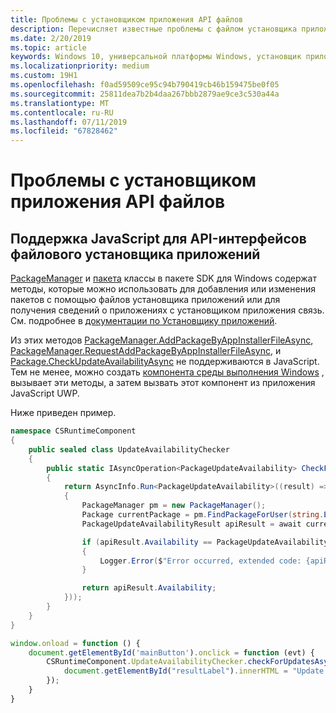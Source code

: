 ```yaml
---
title: Проблемы с установщиком приложения API файлов
description: Перечисляет известные проблемы с файлом установщика приложений API-интерфейсы.
ms.date: 2/20/2019
ms.topic: article
keywords: Windows 10, универсальной платформы Windows, установщик приложения, AppInstaller, неопубликованные API
ms.localizationpriority: medium
ms.custom: 19H1
ms.openlocfilehash: f0ad59509ce95c94b790419cb46b159475be0f05
ms.sourcegitcommit: 25811dea7b2b4daa267bbb2879ae9ce3c530a44a
ms.translationtype: MT
ms.contentlocale: ru-RU
ms.lasthandoff: 07/11/2019
ms.locfileid: "67828462"
---
```

# <a name="app-installer-file-api-issues"></a>Проблемы с установщиком приложения API файлов

## <a name="javascript-support-for-app-installer-file-apis"></a>Поддержка JavaScript для API-интерфейсов файлового установщика приложений

[PackageManager](https://docs.microsoft.com/uwp/api/windows.management.deployment.packagemanager) и [пакета](https://docs.microsoft.com/uwp/api/windows.applicationmodel.package) классы в пакете SDK для Windows содержат методы, которые можно использовать для добавления или изменения пакетов с помощью файлов установщика приложений или для получения сведений о приложениях с установщиком приложения связь. См. подробнее в [документации по Установщику приложений](app-installer-documentation.md).

Из этих методов [PackageManager.AddPackageByAppInstallerFileAsync](https://docs.microsoft.com/uwp/api/windows.management.deployment.packagemanager.addpackagebyappinstallerfileasync), [PackageManager.RequestAddPackageByAppInstallerFileAsync](https://docs.microsoft.com/uwp/api/windows.management.deployment.packagemanager.requestaddpackagebyappinstallerfileasync), и [ Package.CheckUpdateAvailabilityAsync](https://docs.microsoft.com/uwp/api/windows.applicationmodel.package.checkupdateavailabilityasync) не поддерживаются в JavaScript. Тем не менее, можно создать [компонента среды выполнения Windows](https://docs.microsoft.com/windows/uwp/winrt-components/walkthrough-creating-a-simple-windows-runtime-component-and-calling-it-from-javascript) , вызывает эти методы, а затем вызвать этот компонент из приложения JavaScript UWP.

Ниже приведен пример.

```csharp
namespace CSRuntimeComponent
{
    public sealed class UpdateAvailabilityChecker
    {
        public static IAsyncOperation<PackageUpdateAvailability> CheckForUpdatesAsync()
        {
            return AsyncInfo.Run<PackageUpdateAvailability>((result) => Task.Run<PackageUpdateAvailability>(async () =>
            {
                PackageManager pm = new PackageManager();
                Package currentPackage = pm.FindPackageForUser(string.Empty, Package.Current.Id.FullName);
                PackageUpdateAvailabilityResult apiResult = await currentPackage.CheckUpdateAvailabilityAsync();

                if (apiResult.Availability == PackageUpdateAvailability.Error)
                {
                    Logger.Error($"Error occurred, extended code: {apiResult.ExtendedError}");
                }

                return apiResult.Availability;
            }));
        }
    }
}
```

```javascript
window.onload = function () {
    document.getElementById('mainButton').onclick = function (evt) {
        CSRuntimeComponent.UpdateAvailabilityChecker.checkForUpdatesAsync().done(function (result) {
            document.getElementById("resultLabel").innerHTML = "Update availability result:" + result;
        });
    }
}
```
